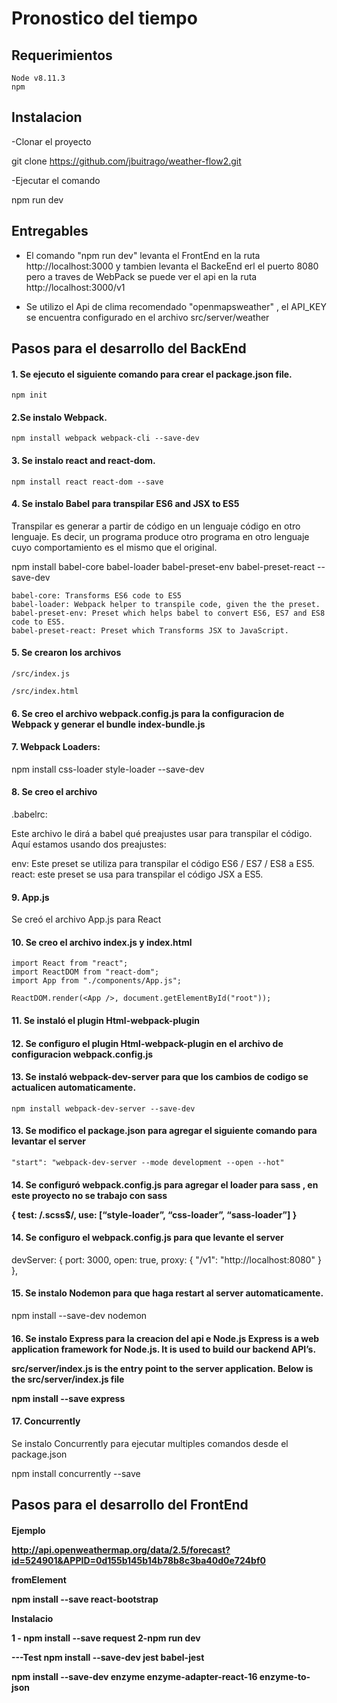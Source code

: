 <H1> Pronostico del tiempo</H1>

<H2>Requerimientos</H2>

	Node v8.11.3
	npm

<H2>Instalacion</H2>

-Clonar el proyecto

git clone https://github.com/jbuitrago/weather-flow2.git

-Ejecutar el comando

npm run dev

<H2>Entregables</H2>

- El comando "npm run dev" levanta el FrontEnd en la ruta http://localhost:3000  y tambien levanta el BackeEnd erl el puerto 8080 pero a traves de WebPack se puede ver el api en la ruta http://localhost:3000/v1

- Se utilizo el Api de clima recomendado "openmapsweather" , el API_KEY se encuentra configurado en el archivo  src/server/weather

<H2>Pasos para el desarrollo del BackEnd</H2>


<H4>1. Se ejecuto el siguiente comando para  crear el package.json file.</H4>

	npm init

<H4>2.Se instalo Webpack.</H4>

	npm install webpack webpack-cli --save-dev

<H4>3. Se instalo react and react-dom.</H4>

	npm install react react-dom --save

<H4>4. Se instalo Babel para transpilar ES6 and JSX to ES5</H4>

Transpilar es generar a partir de código en un lenguaje código en otro lenguaje. Es decir, un programa produce otro programa en otro lenguaje 		cuyo comportamiento es el mismo que el original.

npm install babel-core babel-loader babel-preset-env babel-preset-react --save-dev

	babel-core: Transforms ES6 code to ES5
	babel-loader: Webpack helper to transpile code, given the the preset.
	babel-preset-env: Preset which helps babel to convert ES6, ES7 and ES8 code to ES5.
	babel-preset-react: Preset which Transforms JSX to JavaScript.

<H4>5. Se crearon los archivos</H4>

	/src/index.js  

	/src/index.html


<H4>6. Se creo el archivo webpack.config.js para la configuracion de Webpack y generar el bundle index-bundle.js</H4>


 <H4>7. Webpack Loaders:</H4>

 npm install css-loader style-loader --save-dev



<H4>8. Se creo el archivo</H4>
.babelrc:

Este archivo le dirá a babel qué preajustes usar para transpilar el código.
Aquí estamos usando dos preajustes:

env: 	Este preset se utiliza para transpilar el código ES6 / ES7 / ES8 a ES5.
react: este preset se usa para transpilar el código JSX a ES5.

<H4>9. App.js </H4>

Se creó el archivo App.js para React

<H4>10. Se creo el archivo index.js y index.html</H4>

	import React from "react";
	import ReactDOM from "react-dom";
	import App from "./components/App.js";

	ReactDOM.render(<App />, document.getElementById("root"));


<H4>11. Se instaló el plugin Html-webpack-plugin</H4>



<H4>12. Se configuro el plugin Html-webpack-plugin en el archivo de configuracion  webpack.config.js</H4>




<H4>13. Se instaló webpack-dev-server para que los cambios de codigo se actualicen automaticamente.</H4>


	npm install webpack-dev-server --save-dev


<H4>13.  Se modifico el package.json para agregar el siguiente comando para levantar el server </H4>

	"start": "webpack-dev-server --mode development --open --hot"


<H4>14. Se configuró webpack.config.js para agregar el loader para sass , en este proyecto no se trabajo con sass


{
 test: /\.scss$/,
 use: [“style-loader”, “css-loader”, “sass-loader”]
 }

<H4>14. Se configuro el webpack.config.js para que levante el server</H4>

  devServer: {
    port: 3000,
    open: true,
    proxy: {
      "/v1": "http://localhost:8080"
    }
  },


<H4>15. Se instalo Nodemon para que haga restart al server automaticamente.</H4>

npm install --save-dev nodemon


<H4>16. Se instalo Express para la creacion del api e Node.js
Express is a web application framework for Node.js. It is used to build our backend API’s.

src/server/index.js is the entry point to the server application. Below is the src/server/index.js file

npm install --save express


<H4>17.  Concurrently</H4>
Se instalo Concurrently para ejecutar multiples comandos desde el package.json

npm install concurrently --save



<H2>Pasos para el desarrollo del FrontEnd</H2>

<H4><H4>


Ejemplo

http://api.openweathermap.org/data/2.5/forecast?id=524901&APPID=0d155b145b14b78b8c3ba40d0e724bf0


fromElement

npm install --save react-bootstrap

Instalacio

1 - npm install --save request
2-npm run dev




---Test
npm install --save-dev jest babel-jest

npm install --save-dev enzyme enzyme-adapter-react-16 enzyme-to-json
